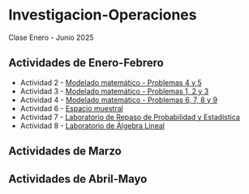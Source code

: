 # Investigacion-Operaciones
Clase Enero - Junio 2025

## Actividades de Enero-Febrero
- Actividad 2 - [Modelado matemático - Problemas 4 y 5](Actividades/A2_ModeladoMatematico.pdf)
- Actividad 3 - [Modelado matemático - Problemas 1, 2 y 3](Actividades/A3_ModeladoMatematico.pdf)
- Actividad 4 - [Modelado matemático - Problemas 6, 7, 8 y 9](Actividades/A4_ModeladoMatematico.pdf)
- Actividad 6 - [Espacio muestral](Actividades/A5_EspacioMuestral.xlsm)
- Actividad 7 - [Laboratorio de Repaso de Probabilidad y Estadística](Actividades/LabPyE_IO.pdf)
- Actividad 8 - [Laboratorio de Álgebra Lineal](Actividades/LabAL.pdf)

## Actividades de Marzo
## Actividades de Abril-Mayo